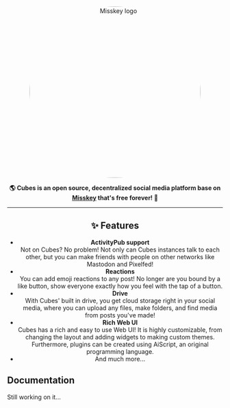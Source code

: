 <div align="center">
<a href="https://misskey-hub.net">
	<img src="./assets/title_float.svg" alt="Misskey logo" style="border-radius:50%" width="400"/>
</a>

**🌎 Cubes is an open source, decentralized social media platform base on **[Misskey](https://misskey-hub.net/)** that's free forever! 🚀**

---

## ✨ Features
- **ActivityPub support**\
Not on Cubes? No problem! Not only can Cubes instances talk to each other, but you can make friends with people on other networks like Mastodon and Pixelfed!
- **Reactions**\
You can add emoji reactions to any post! No longer are you bound by a like button, show everyone exactly how you feel with the tap of a button.
- **Drive**\
With Cubes' built in drive, you get cloud storage right in your social media, where you can upload any files, make folders, and find media from posts you've made!
- **Rich Web UI**\
  Cubes has a rich and easy to use Web UI!
	It is highly customizable, from changing the layout and adding widgets to making custom themes.
	Furthermore, plugins can be created using AiScript, an original programming language.
- And much more...

</div>

<div style="clear: both;"></div>

## Documentation

Still working on it...
